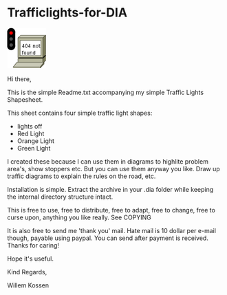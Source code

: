 # Trafficlights-for-DIA

![Traffic Light image](TrafficLights.png)

Hi there,

This is the simple Readme.txt accompanying my simple Traffic Lights Shapesheet.

This sheet contains four simple traffic light shapes:
- lights off
- Red Light
- Orange Light
- Green Light

I created these because I can use them in diagrams to highlite problem area's, show stoppers etc. But you can use them anyway you like. Draw up traffic diagrams to explain the rules on the road, etc.

Installation is simple. Extract the archive in your .dia folder while keeping the internal directory structure intact.

This is free to use, free to distribute, free to adapt, free to change, free to curse upon, anything you like really. See COPYING

It is also free to send me 'thank you' mail. Hate mail is 10 dollar per e-mail though, payable using paypal. You can send after payment is received. Thanks for caring!

Hope it's useful.

Kind Regards,

Willem Kossen

